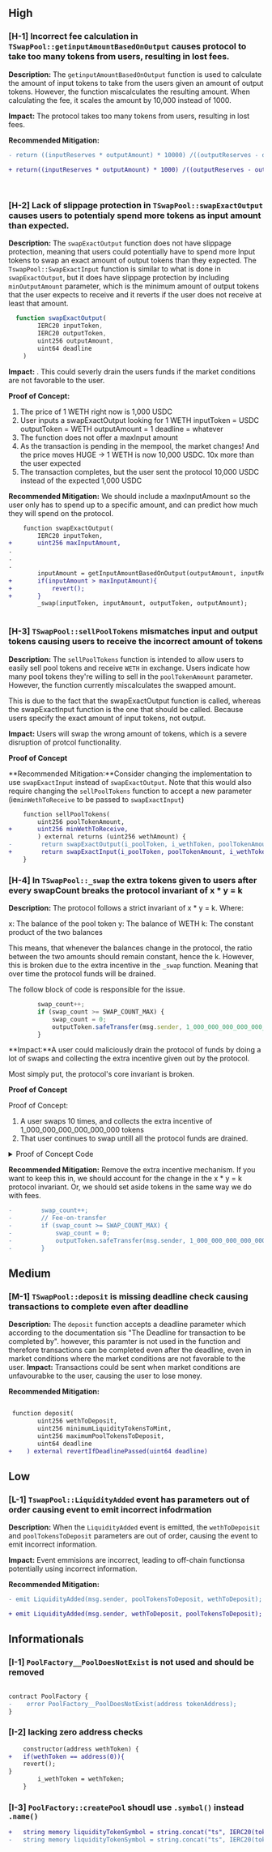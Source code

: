 ## High

### [H-1] Incorrect fee calculation in `TSwapPool::getinputAmountBasedOnOutput` causes protocol to take too many tokens from users, resulting in lost fees. 

**Description:** The `getinputAmountBasedOnOutput` function is used to calculate the amount of input tokens to take from the users given an amount of output tokens. However, the function miscalculates the resulting amount. When calculating the fee, it scales the amount by 10,000 instead of 1000.

**Impact:** The protocol takes too many tokens from users, resulting in lost fees.


**Recommended Mitigation:**

```diff
- return ((inputReserves * outputAmount) * 10000) /((outputReserves - outputAmount) * 997);

+ return((inputReserves * outputAmount) * 1000) /((outputReserves - outputAmount) * 997);
    
    

```

### [H-2] Lack of slippage protection in `TSwapPool::swapExactOutput` causes users to potentialy spend more tokens as input amount than expected.

**Description:** The `swapExactOutput` function does not have slippage protection, meaning that users could potentially have to spend more Input tokens to swap an exact amount of output tokens than they expected. The `TswapPool::SwapExactInput` function is similar to what is done in `swapExactOutput`, but it does have slippage protection by including `minOutputAmount` parameter, which is the minimum amount of output tokens that the user expects to receive and it reverts if the user does not receive at least that amount.

```javascript
  function swapExactOutput(
        IERC20 inputToken,
        IERC20 outputToken,
        uint256 outputAmount,
        uint64 deadline
    )

```

**Impact:** . This could severly drain the users funds if the market conditions are not favorable to the user.

**Proof of Concept:**

1. The price of 1 WETH right now is 1,000 USDC
2. User inputs a swapExactOutput looking for 1 WETH
    inputToken = USDC
    outputToken = WETH
    outputAmount = 1
    deadline = whatever
3. The function does not offer a maxInput amount
4. As the transaction is pending in the mempool, the market changes! And the price moves HUGE -> 1 WETH is now 10,000 USDC. 10x more than the user expected
5. The transaction completes, but the user sent the protocol 10,000 USDC instead of the expected 1,000 USDC

**Recommended Mitigation:**
We should include a maxInputAmount so the user only has to spend up to a specific amount, and can predict how much they will spend on the protocol.

```diff
    function swapExactOutput(
        IERC20 inputToken, 
+       uint256 maxInputAmount,
.
.
.
        inputAmount = getInputAmountBasedOnOutput(outputAmount, inputReserves, outputReserves);
+       if(inputAmount > maxInputAmount){
+           revert();
+       }        
        _swap(inputToken, inputAmount, outputToken, outputAmount);



```

### [H-3] `TSwapPool::sellPoolTokens` mismatches input and output tokens causing users to receive the incorrect amount of tokens

**Description:**  The `sellPoolTokens` function is intended to allow users to easily sell pool tokens and receive `WETH` in exchange. Users indicate how many pool tokens they're willing to sell in the `poolTokenAmount` parameter. However, the function currently miscalculates the swapped amount.

This is due to the fact that the swapExactOutput function is called, whereas the swapExactInput function is the one that should be called. Because users specify the exact amount of input tokens, not output.

**Impact:** Users will swap the wrong amount of tokens, which is a severe disruption of protcol functionality.

**Proof of Concept**


**Recommended Mitigation:**Consider changing the implementation to use `swapExactInput` instead of `swapExactOutput`. Note that this would also require changing the `sellPoolTokens` function to accept a new parameter (ie`minWethToReceive` to be passed to `swapExactInput`)

```diff
    function sellPoolTokens(
        uint256 poolTokenAmount,
+       uint256 minWethToReceive,    
        ) external returns (uint256 wethAmount) {
-        return swapExactOutput(i_poolToken, i_wethToken, poolTokenAmount, uint64(block.timestamp));
+        return swapExactInput(i_poolToken, poolTokenAmount, i_wethToken, minWethToReceive, uint64(block.timestamp));
    }


```


### [H-4] In `TSwapPool::_swap` the extra tokens given to users after every swapCount breaks the protocol invariant of x * y = k

**Description:**  The protocol follows a strict invariant of x * y = k. 
Where:

x: The balance of the pool token
y: The balance of WETH
k: The constant product of the two balances

This means, that whenever the balances change in the protocol, the ratio between the two amounts should remain constant, hence the k. However, this is broken due to the extra incentive in the `_swap` function. Meaning that over time the protocol funds will be drained.

The follow block of code is responsible for the issue.

```javascript
        swap_count++;
        if (swap_count >= SWAP_COUNT_MAX) {
            swap_count = 0;
            outputToken.safeTransfer(msg.sender, 1_000_000_000_000_000_000);
        }


```

**Impact:**A user could maliciously drain the protocol of funds by doing a lot of swaps and collecting the extra incentive given out by the protocol.

Most simply put, the protocol's core invariant is broken.

**Proof of Concept**

Proof of Concept:

1. A user swaps 10 times, and collects the extra incentive of 1_000_000_000_000_000_000 tokens
2. That user continues to swap untill all the protocol funds are drained.

<details>
<summary>Proof of Concept Code</summary>

```javascript
 function testInvariantBroken() public {
        vm.startPrank(liquidityProvider);
        weth.approve(address(pool), 100e18);
        poolToken.approve(address(pool), 100e18);
        pool.deposit(100e18, 100e18, 100e18, uint64(block.timestamp));
        vm.stopPrank();

        uint256 outputWeth = 1e17;

        vm.startPrank(user);
        poolToken.approve(address(pool), type(uint256).max);
        poolToken.mint(user, 100e18);
        pool.swapExactOutput(poolToken, weth, outputWeth, uint64(block.timestamp));
        pool.swapExactOutput(poolToken, weth, outputWeth, uint64(block.timestamp));
        pool.swapExactOutput(poolToken, weth, outputWeth, uint64(block.timestamp));
        pool.swapExactOutput(poolToken, weth, outputWeth, uint64(block.timestamp));
        pool.swapExactOutput(poolToken, weth, outputWeth, uint64(block.timestamp));
        pool.swapExactOutput(poolToken, weth, outputWeth, uint64(block.timestamp));
        pool.swapExactOutput(poolToken, weth, outputWeth, uint64(block.timestamp));
        pool.swapExactOutput(poolToken, weth, outputWeth, uint64(block.timestamp));
        pool.swapExactOutput(poolToken, weth, outputWeth, uint64(block.timestamp));

        int256 startingY = int256(weth.balanceOf(address(pool)));
        int256 expectedDeltaY = int256(-1) * int256(outputWeth);

        pool.swapExactOutput(poolToken, weth, outputWeth, uint64(block.timestamp));
        vm.stopPrank();

        uint256 endingY = weth.balanceOf(address(pool)); //Here, some extra WETH has been sent to the swapper along with expected
        // ouput amount because the protocol incentivizes the swapper after every 10 transaction. This will break the invariant.
        //The endingY will be less than what is was supposed to be and subtracting it from startingY will not be equal to expectedDeltaY.
        int256 actualDeltaY = int256(endingY) - int256(startingY);
        assertEq(actualDeltaY, expectedDeltaY);
    }


```

</details>

**Recommended Mitigation:** Remove the extra incentive mechanism. If you want to keep this in, we should account for the change in the x * y = k protocol invariant. Or, we should set aside tokens in the same way we do with fees.

```diff
-        swap_count++;
-        // Fee-on-transfer
-        if (swap_count >= SWAP_COUNT_MAX) {
-            swap_count = 0;
-            outputToken.safeTransfer(msg.sender, 1_000_000_000_000_000_000);
-        }

```

## Medium

### [M-1] `TSwapPool::deposit` is missing deadline check causing  transactions to complete even after deadline

**Description:** The `deposit` function accepts a deadline parameter which according to the documentation sis "The Deadline for transaction to be completed by". however, this paramter is not used in the function and therefore transactions can be completed even after the deadline, even in market conditions where the market conditions are not favorable to the user.
**Impact:** Transactions could be sent when market conditions are unfavourabke to the user, causing the user to lose money.


**Recommended Mitigation:**

```diff

 function deposit(
        uint256 wethToDeposit,
        uint256 minimumLiquidityTokensToMint,
        uint256 maximumPoolTokensToDeposit,
        uint64 deadline
+    ) external revertIfDeadlinePassed(uint64 deadline)

```

## Low

### [L-1] `TswapPool::LiquidityAdded` event has parameters out of order causing event to emit incorrect infodrmation

**Description:**  When the `LiquidityAdded` event is emitted, the `wethToDepoisit`
 and `poolTokensToDeposit` parameters are out of order, causing the event to emit incorrect information.
 
**Impact:** Event emmisions are incorrect, leading to off-chain functionsa potentially using incorrect information.



**Recommended Mitigation:**

```diff
- emit LiquidityAdded(msg.sender, poolTokensToDeposit, wethToDeposit);

+ emit LiquidityAdded(msg.sender, wethToDeposit, poolTokensToDeposit);

```






## Informationals

### [I-1] `PoolFactory__PoolDoesNotExist` is not used and should be removed

```diff

contract PoolFactory {
-    error PoolFactory__PoolDoesNotExist(address tokenAddress);
}

```
### [I-2] lacking zero address checks

```diff
    constructor(address wethToken) {
+   if(wethToken == address(0)){
    revert();
}        
        i_wethToken = wethToken;
    }

```

### [I-3] `PoolFactory::createPool` shoudl use `.symbol()` instead `.name()`

```diff
+   string memory liquidityTokenSymbol = string.concat("ts", IERC20(tokenAddress).symbol());
-   string memory liquidityTokenSymbol = string.concat("ts", IERC20(tokenAddress).name());

```
